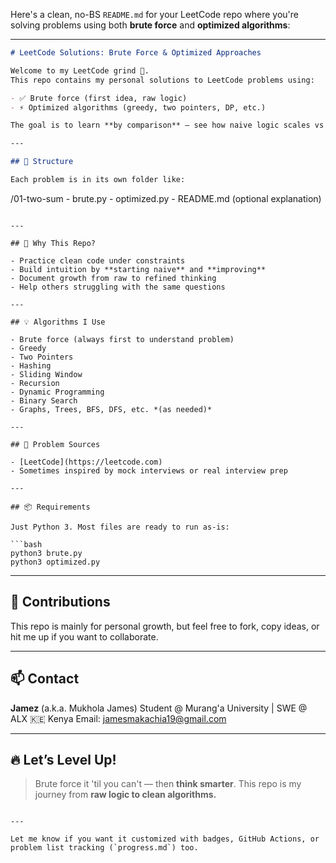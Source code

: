 Here's a clean, no-BS `README.md` for your LeetCode repo where you're solving problems using both **brute force** and **optimized algorithms**:

---

```markdown
# LeetCode Solutions: Brute Force & Optimized Approaches

Welcome to my LeetCode grind 💪.  
This repo contains my personal solutions to LeetCode problems using:

- ✅ Brute force (first idea, raw logic)
- ⚡ Optimized algorithms (greedy, two pointers, DP, etc.)

The goal is to learn **by comparison** — see how naive logic scales vs proper algorithmic thinking.

---

## 🔧 Structure

Each problem is in its own folder like:

```

/01-two-sum
\- brute.py
\- optimized.py
\- README.md (optional explanation)

````

---

## 🚀 Why This Repo?

- Practice clean code under constraints
- Build intuition by **starting naive** and **improving**
- Document growth from raw to refined thinking
- Help others struggling with the same questions

---

## 💡 Algorithms I Use

- Brute force (always first to understand problem)
- Greedy
- Two Pointers
- Hashing
- Sliding Window
- Recursion
- Dynamic Programming
- Binary Search
- Graphs, Trees, BFS, DFS, etc. *(as needed)*

---

## 🧠 Problem Sources

- [LeetCode](https://leetcode.com)
- Sometimes inspired by mock interviews or real interview prep

---

## 📦 Requirements

Just Python 3. Most files are ready to run as-is:

```bash
python3 brute.py
python3 optimized.py
````

---

## 🙌 Contributions

This repo is mainly for personal growth, but feel free to fork, copy ideas, or hit me up if you want to collaborate.

---

## 📫 Contact

**Jamez** (a.k.a. Mukhola James)
Student @ Murang'a University | SWE @ ALX
🇰🇪 Kenya
Email: [jamesmakachia19@gmail.com](mailto:jamesmakachia19@gmail.com)

---

## 🔥 Let’s Level Up!

> Brute force it 'til you can't — then **think smarter**.
> This repo is my journey from **raw logic to clean algorithms.**

```

---

Let me know if you want it customized with badges, GitHub Actions, or problem list tracking (`progress.md`) too.
```

